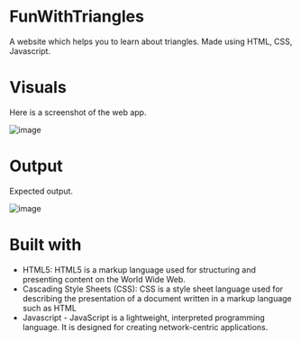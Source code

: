 # FunWithTriangles
A website which helps you to learn about triangles. Made using HTML, CSS, Javascript.

# Visuals
Here is a screenshot of the web app.

![image](https://user-images.githubusercontent.com/110531126/195551033-f0d258bb-cac9-4c2d-b0bb-d374a34f2cd2.png)
# Output
Expected output.

![image](https://user-images.githubusercontent.com/110531126/195551288-1e29def8-4a20-4ff8-b44b-a470b47ed949.png)

# Built with
- HTML5: HTML5 is a markup language used for structuring and presenting content on the World Wide Web.
- Cascading Style Sheets (CSS): CSS is a style sheet language used for describing the presentation of a document written in a markup language such as HTML
- Javascript - JavaScript is a lightweight, interpreted programming language. It is designed for creating network-centric applications.
